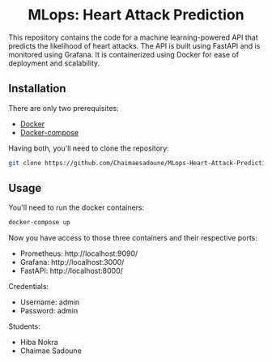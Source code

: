 <h1 align="center">MLops: Heart Attack Prediction</h1>

This repository contains the code for a machine learning-powered API that predicts the likelihood of heart attacks. The API is built using FastAPI and is monitored using Grafana. It is containerized using Docker for ease of deployment and scalability.

## Installation

There are only two prerequisites:

* [Docker](https://docs.docker.com/get-docker/)
* [Docker-compose](https://docs.docker.com/compose/install/)

Having both, you'll need to clone the repository:

``` bash
git clone https://github.com/Chaimaesadoune/MLops-Heart-Attack-Prediction
```

## Usage

You'll need to run the docker containers:

``` bash
docker-compose up
```

Now you have access to those three containers and their respective ports:

* Prometheus: http://localhost:9090/
* Grafana: http://localhost:3000/
* FastAPI: http://localhost:8000/

Credentials:
* Username: admin
* Password: admin

Students:
* Hiba Nokra
* Chaimae Sadoune